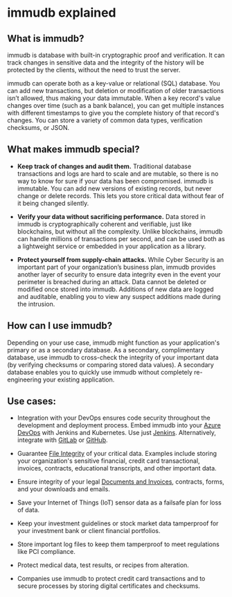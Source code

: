 # immudb explained

<WrappedSection>

## What is immudb?

immudb is database with built-in cryptographic proof and verification. It can track changes in sensitive data and the integrity of the history will be protected by the clients, without the need to trust the server.

immudb can operate both as a key-value or relational (SQL) database. You can add new transactions, but deletion or modification of older transactions isn’t allowed, thus making your data immutable. When a key record's value changes over time (such as a bank balance), you can get multiple instances with different timestamps to give you the complete history of that record's changes. You can store a variety of common data types, verification checksums, or JSON.

</WrappedSection>


<WrappedSection>

## What makes immudb special?

<FeatureTable/>

- **Keep track of changes and audit them.** Traditional database transactions and logs are hard to scale and are mutable, so there is no way to know for sure if your data has been compromised. immudb is immutable. You can add new versions of existing records, but never change or delete records. This lets you store critical data without fear of it being changed silently.

- **Verify your data without sacrificing performance.** Data stored in immudb is cryptographically coherent and verifiable, just like blockchains, but without all the complexity. Unlike blockchains, immudb can handle millions of transactions per second, and can be used both as a lightweight service or embedded in your application as a library.

- **Protect yourself from supply-chain attacks.** While Cyber Security is an important part of your organization’s business plan, immudb provides another layer of security to ensure data integrity even in the event your perimeter is breached during an attack. Data cannot be deleted or modified once stored into immudb. Additions of new data are logged and auditable, enabling you to view any suspect additions made during the intrusion.

</WrappedSection>

<WrappedSection>

## How can I use immudb?

Depending on your use case, immudb might function as your application's primary or as a secondary database. As a secondary, complimentary database, use immudb to cross-check the integrity of your important data (by verifying checksums or comparing stored data values). A secondary database enables you to quickly use immudb without completely re-engineering your existing application.

## Use cases:
  - Integration with your DevOps ensures code security throughout the development and deployment process. Embed immudb into your [Azure DevOps](https://codenotary.io/blog/securing-your-azure-devops-ecosystem-jenkins-and-kubernetes-aks/) with Jenkins and Kubernetes. Use just [Jenkins](https://codenotary.io/blog/jenkins-build-deployment-pipeline-a-how-to-for-ensuring-integrity/). Alternatively, integrate with [GitLab](https://codenotary.io/blog/fully-trusted-gitlab-pipeline/) or [GitHub](https://codenotary.io/blog/use-github-actions-for-validated-builds/).

  - Guarantee [File Integrity](https://codenotary.io/blog/file-integrity-monitoring-change-management/) of your critical data. Examples include storing your organization's sensitive financial, credit card transactional, invoices, contracts, educational transcripts, and other important data.

  - Ensure integrity of your legal [Documents and Invoices](https://codenotary.io/blog/immutably-store-or-guarantee-the-immutability-of-documents-and-invoices-for-compliance-reasons/), contracts, forms, and your downloads and emails.

  - Save your Internet of Things (IoT) sensor data as a failsafe plan for loss of data.

  - Keep your investment guidelines or stock market data tamperproof for your investment bank or client financial portfolios.

  - Store important log files to keep them tamperproof to meet regulations like PCI compliance.

  - Protect medical data, test results, or recipes from alteration.

  - Companies use immudb to protect credit card transactions and to secure processes by storing digital certificates and checksums.

</WrappedSection>

